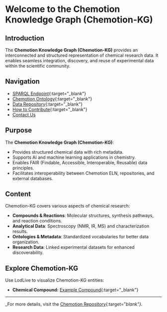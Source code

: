 # Welcome to the Chemotion Knowledge Graph (Chemotion-KG)

## Introduction

The **Chemotion Knowledge Graph (Chemotion-KG)** provides an interconnected and structured representation of chemical research data. It enables seamless integration, discovery, and reuse of experimental data within the scientific community.

## Navigation

- [SPARQL Endpoint](https://ditrare.ise.fiz-karlsruhe.de/chemotion-kg/sparql){:target="_blank"}
- [Chemotion Ontology](https://ditrare.ise.fiz-karlsruhe.de/chemotion-kg/ontology/){:target="_blank"}
- [Data Repository](https://chemotion.net/){:target="_blank"}
- [How to Contribute](https://github.com/ISE-FIZKarlsruhe/chemotion-kg){:target="_blank"}
- [Contact Us](mailto:ebrahim.norouzi@fiz-karlsruhe.de)

## Purpose

The **Chemotion Knowledge Graph (Chemotion-KG)**:

- Provides structured chemical data with rich metadata.
- Supports AI and machine learning applications in chemistry.
- Enables FAIR (Findable, Accessible, Interoperable, Reusable) data principles.
- Facilitates interoperability between Chemotion ELN, repositories, and external databases.

## Content

Chemotion-KG covers various aspects of chemical research:

- **Compounds & Reactions**: Molecular structures, synthesis pathways, and reaction conditions.
- **Analytical Data**: Spectroscopy (NMR, IR, MS) and characterization results.
- **Ontologies & Metadata**: Standardized vocabularies for better data organization.
- **Research Data**: Linked experimental datasets for enhanced discoverability.


## Explore Chemotion-KG

Use LodLive to visualize Chemotion-KG entities:

- **Chemical Compound:** [Example Compound](http://en.lodlive.it/?<https://ditrare.ise.fiz-karlsruhe.de/chemotion-kg/resources/2014/05/10.14272/YCJBWNIROIXYPD-UHFFFAOYSA-N/Mass/EI){:target="_blank"}

---

_For more details, visit the [Chemotion Repository](https://www.chemotion-repository.net/welcome){:target="_blank"}._
